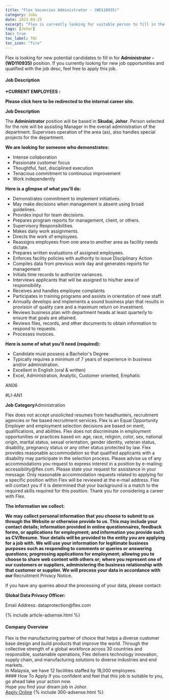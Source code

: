 ```yaml
---
title: "Flex Vacancies Administrator - (WD110935)" 
category: Jobs 
date: 2021-04-25 
excerpt: "Flex is currently looking for suitable person to fill in the Administrator - (WD110935) which based in Johor" 
tags: [Johor] 
toc: true 
toc_label: TOC 
toc_icon: "fire" 
--- 
```


<p>Flex is looking for new potential candidates to fill in for <b>Administrator - (WD110935)</b> position. If you currently looking for new job opportunities and qualified with the job desc, feel free to apply this job.
</p><div><div><h4>Job Description</h4></div><div><div><span><div><p><b>*CURRENT EMPLOYEES&#160;:</b></p><div><p><b><b>Please click&#160;here</b></b><b><b> to be redirected to the internal career site.</b></b></p></div><b>Job Description</b><p>The <b>Administrator</b> position will be based in <b>Skudai, Johor</b>. Person selected for the role will be assisting Manager <span>in the overall administration of the department. Supervises operation of the area (as), also handles special projects for the department.</span></p><p><b>We are looking for someone who demonstrates:</b></p><ul><li>Intense collaboration</li><li>Passionate customer focus</li><li>Thoughtful, fast, disciplined execution</li><li>Tenacious commitment to continuous improvement</li><li>Work independently</li></ul><p><b><span>Here is a glimpse of what you'll do:</span></b></p><ul><li>Demonstrates commitment to implement initiatives.</li><li>May make decisions when management is absent using broad guidelines.</li><li>Provides input for team decisions.</li><li>Prepares program reports for management, client, or others.</li><li>Supervisory Responsibilities.</li><li>Makes daily work assignments.</li><li>Directs the work of employees.</li><li>Reassigns employees from one area to another area as facility needs dictate.</li><li>Prepares written evaluations of assigned employees.</li><li>Enforces facility policies with authority to issue Disciplinary Action</li><li>Compiles data from previous work day and generates reports for management</li><li>Initials time records to authorize variances.</li><li>Interviews applicants that will be assigned to his/her area of responsibility.</li><li>Receives and handles employee complaints</li><li>Participates in training programs and assists in orientation of new staff.</li><li>Annually develops and implements a sound business plan that results in provision of quality care and a maximum return on investment.</li><li>Reviews business plan with department heads at least quarterly to ensure that goals are attained.</li><li>Reviews files, records, and other documents to obtain information to respond to requests.</li><li>Processes invoices.</li></ul><p><b><span>Here is some of what you'll need (required):</span></b></p><ul><li>Candidate must possess a Bachelor's Degree</li><li>Typically requires a minimum of 7 years of experience in business and/or administration.</li><li>Excellent in English (oral &amp; written)</li><li>Excel, Administration, Analytic, Customer oriented, Emphatic</li></ul><p>AN06</p><p>#LI-AN1</p><b>Job Category</b>Administration<p><span>Flex does not accept unsolicited resumes from headhunters, recruitment agencies or fee based recruitment services. Flex is an Equal Opportunity Employer and employment selection decisions are based on merit, qualifications, and abilities. Flex does not discriminate in employment opportunities or practices based on: age, race, religion, color, sex, national origin, marital status, sexual orientation, gender identity, veteran status, disability, pregnancy status or any other status protected by law. Flex provides reasonable accommodation so that qualified applicants with a disability may participate in the selection process. Please advise us of any accommodations you request to express interest in a position by e-mailing: accessibility@flex.com</span><span>. Please state your request for assistance in your message. Only reasonable accommodation requests related to applying for a specific position within Flex will be reviewed at the e-mail address. Flex will contact you if it is determined that your background is a match to the required skills required for this position. Thank you for considering a career with Flex.</span></p><p><b>The information we collect:</b></p><p><b>We may collect personal information that you choose to submit to us through the Website or otherwise provide to us. This may include your contact details; information provided in online questionnaires, feedback forms, or applications for employment; and information you provide such as CV/Resume. Your details will be provided to the entity you are applying for a job with. We will use your information for legitimate business purposes such as responding to comments or queries or answering questions; progressing applications for employment; allowing you to choose to share web content with others or; where you represent one of our customers or suppliers, administering the business relationship with that customer or supplier. We will process your data in accordance with our </b>Recruitment Privacy Notice<b><b>.</b></b></p><p><span>If you have any queries about the processing of your data, please contact:</span></p><p><b>Global Data Privacy Officer:</b></p><p><span>Email Address: dataprotection@flex.com</span></p></div></span></div></div></div> 
{% include article-adsense.html %} 
<div><div><h4>Company Overview</h4></div><div><div><span><div><div>
	Flex is the manufacturing partner of choice that helps a diverse customer base design and build products that improve the world. Through the collective strength of a global workforce across 30 countries and responsible, sustainable operations, Flex delivers technology innovation, supply chain, and manufacturing solutions to diverse industries and end markets.
	<div>
		In Malaysia, we have 12 facilities staffed by 18,000 employees.</div>
</div></div></span></div></div></div> 
#### How To Apply 
If you confident and feel that this job is suitable to you, go ahead take your action now. <br/> 
Hope you find your dream job in Johor. <br/> 
<a href="https://www.jobstreet.com.my/en/job/administrator-wd110935-4545937?jobId=jobstreet-my-job-4545937&" class="btn btn--info" target="_blank" rel="nofollow noopenner">Apply Online</a> 
{% include 300-adsense.html %} 